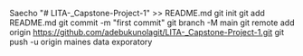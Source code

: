 Saecho "# LITA-_Capstone-Project-1" >> README.md
git init
git add README.md
git commit -m "first commit"
git branch -M main
git remote add origin https://github.com/adebukunolagit/LITA-_Capstone-Project-1.git
git push -u origin maines data exporatory
